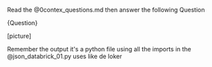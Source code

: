 Read the @0contex_questions.md then answer the following Question

{Question}


[picture]

Remember the output it's a python file using all the imports in the @json_databrick_01.py uses like de loker